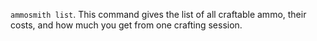 `ammosmith list`. This command gives the list of all craftable ammo, their costs, and how much you get from one crafting session.